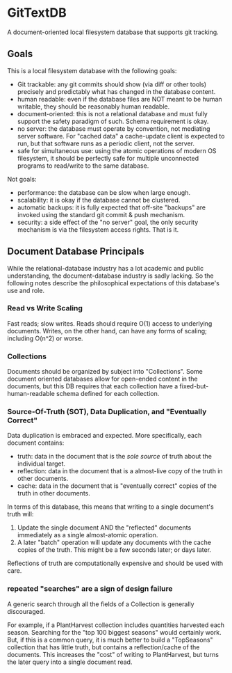 # GitTextDB

A document-oriented local filesystem database that supports git tracking.

## Goals

This is a local filesystem database with the following goals:

 - Git trackable: any git commits should show (via diff or other tools)
   precisely and predictably what has changed in the database content.
 - human readable: even if the database files are NOT meant to be human
   writable, they should be reasonably human readable.
 - document-oriented: this is not a relational database and must fully
   support the safety paradigm of such. Schema requirement is okay.
 - no server: the database must operate by convention, not mediating server
   software. For "cached data" a cache-update client is expected to run,
   but that software runs as a periodic client, not the server.
 - safe for simultaneous use: using the atomic operations of modern OS
   filesystem, it should be perfectly safe for multiple unconnected programs
   to read/write to the same database.


Not goals:

 - performance: the database can be slow when large enough.
 - scalability: it is okay if the database cannot be clustered.
 - automatic backups: it is fully expected that off-site "backups" are
   invoked using the standard git commit & push mechanism.
 - security: a side effect of the "no server" goal, the only security
   mechanism is via the filesystem access rights. That is it.

## Document Database Principals

While the relational-database industry has a lot academic and public
understanding, the document-database industry is sadly lacking. So the
following notes describe the philosophical expectations of this
database's use and role.

### Read vs Write Scaling

Fast reads; slow writes. Reads should require O(1) access to underlying
documents. Writes, on the other hand, can have any forms of scaling;
including O(n^2) or worse.

### Collections

Documents should be organized by subject into "Collections". Some document
oriented databases allow for open-ended content in the documents, but
this DB requires that each collection have a fixed-but-human-readable
schema defined for each collection.

### Source-Of-Truth (SOT), Data Duplication, and "Eventually Correct"

Data duplication is embraced and expected. More specifically, each document
contains:

 - truth: data in the document that is the _sole_ _source_ of truth about the
   individual target.
 - reflection: data in the document that is a almost-live copy of the truth in
   other documents.
 - cache: data in the document that is "eventually correct" copies of the
   truth in other documents.

In terms of this database, this means that writing to a single document's
truth will:

1. Update the single document AND the "reflected" documents immediately as a
   single almost-atomic operation.
2. A later "batch" operation will update any documents with the cache copies
   of the truth. This might be a few seconds later; or days later.

Reflections of truth are computationally expensive and should be used with
care.

### repeated "searches" are a sign of design failure

A generic search through all the fields of a Collection is generally
discouraged.

For example, if a PlantHarvest collection includes quantities harvested each 
season. Searching for the "top 100 biggest seasons" would certainly work.
But, if this is a common query, it is much better to build a "TopSeasons"
collection that has little truth, but contains a reflection/cache of the
documents. This increases the "cost" of writing to PlantHarvest, but turns
the later query into a single document read.

